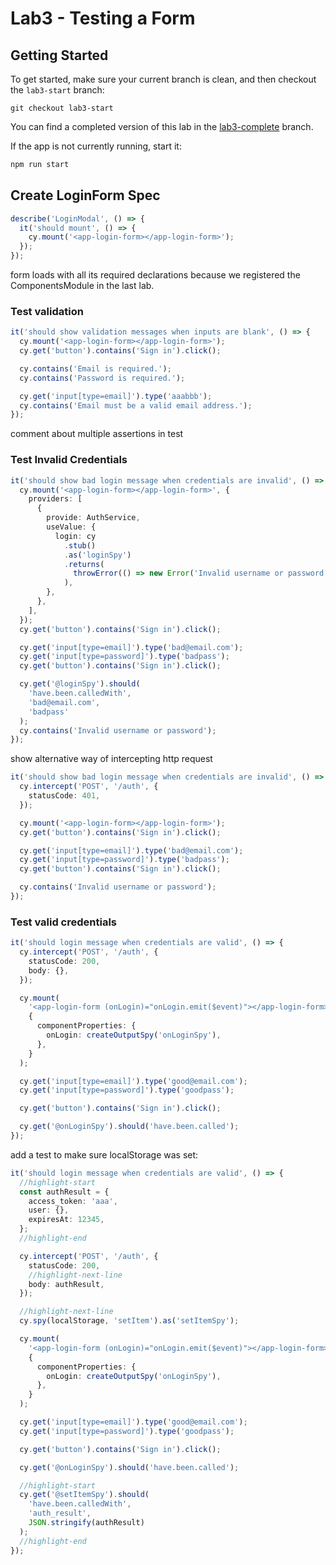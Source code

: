 # Lab3 - Testing a Form

## Getting Started

To get started, make sure your current branch is clean, and then checkout the
`lab3-start` branch:

```
git checkout lab3-start
```

You can find a completed version of this lab in the
[lab3-complete](https://github.com/cypress-io/cypress-heroes-app/tree/lab3-complete)
branch.

If the app is not currently running, start it:

```bash title='./client'
npm run start
```

## Create LoginForm Spec

```ts title=./client/src/app/components/login-form.component.ts
describe('LoginModal', () => {
  it('should mount', () => {
    cy.mount('<app-login-form></app-login-form>');
  });
});
```

form loads with all its required declarations because we registered the
ComponentsModule in the last lab.

### Test validation

```ts title=./client/src/app/components/login-form.component.ts
it('should show validation messages when inputs are blank', () => {
  cy.mount('<app-login-form></app-login-form>');
  cy.get('button').contains('Sign in').click();

  cy.contains('Email is required.');
  cy.contains('Password is required.');

  cy.get('input[type=email]').type('aaabbb');
  cy.contains('Email must be a valid email address.');
});
```

comment about multiple assertions in test

### Test Invalid Credentials

```ts title=./client/src/app/components/login-form.component.ts
it('should show bad login message when credentials are invalid', () => {
  cy.mount('<app-login-form></app-login-form>', {
    providers: [
      {
        provide: AuthService,
        useValue: {
          login: cy
            .stub()
            .as('loginSpy')
            .returns(
              throwError(() => new Error('Invalid username or password'))
            ),
        },
      },
    ],
  });
  cy.get('button').contains('Sign in').click();

  cy.get('input[type=email]').type('bad@email.com');
  cy.get('input[type=password]').type('badpass');
  cy.get('button').contains('Sign in').click();

  cy.get('@loginSpy').should(
    'have.been.calledWith',
    'bad@email.com',
    'badpass'
  );
  cy.contains('Invalid username or password');
});
```

show alternative way of intercepting http request

```ts title=./client/src/app/components/login-form.component.ts
it('should show bad login message when credentials are invalid', () => {
  cy.intercept('POST', '/auth', {
    statusCode: 401,
  });

  cy.mount('<app-login-form></app-login-form>');
  cy.get('button').contains('Sign in').click();

  cy.get('input[type=email]').type('bad@email.com');
  cy.get('input[type=password]').type('badpass');
  cy.get('button').contains('Sign in').click();

  cy.contains('Invalid username or password');
});
```

### Test valid credentials

```ts title=./client/src/app/components/login-form.component.ts
it('should login message when credentials are valid', () => {
  cy.intercept('POST', '/auth', {
    statusCode: 200,
    body: {},
  });

  cy.mount(
    '<app-login-form (onLogin)="onLogin.emit($event)"></app-login-form>',
    {
      componentProperties: {
        onLogin: createOutputSpy('onLoginSpy'),
      },
    }
  );

  cy.get('input[type=email]').type('good@email.com');
  cy.get('input[type=password]').type('goodpass');

  cy.get('button').contains('Sign in').click();

  cy.get('@onLoginSpy').should('have.been.called');
});
```

add a test to make sure localStorage was set:

```ts title=./client/src/app/components/login-form.component.ts
it('should login message when credentials are valid', () => {
  //highlight-start
  const authResult = {
    access_token: 'aaa',
    user: {},
    expiresAt: 12345,
  };
  //highlight-end

  cy.intercept('POST', '/auth', {
    statusCode: 200,
    //highlight-next-line
    body: authResult,
  });

  //highlight-next-line
  cy.spy(localStorage, 'setItem').as('setItemSpy');

  cy.mount(
    '<app-login-form (onLogin)="onLogin.emit($event)"></app-login-form>',
    {
      componentProperties: {
        onLogin: createOutputSpy('onLoginSpy'),
      },
    }
  );

  cy.get('input[type=email]').type('good@email.com');
  cy.get('input[type=password]').type('goodpass');

  cy.get('button').contains('Sign in').click();

  cy.get('@onLoginSpy').should('have.been.called');

  //highlight-start
  cy.get('@setItemSpy').should(
    'have.been.calledWith',
    'auth_result',
    JSON.stringify(authResult)
  );
  //highlight-end
});
```
